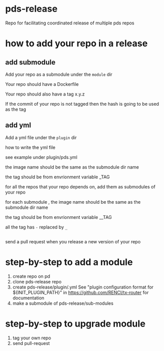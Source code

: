 # pds-release
Repo for facilitating coordinated release of multiple pds repos


# how to add your repo in a release

## add submodule
Add your repo as a submodule under the `module` dir

Your repo should have a Dockerfile

Your repo should also have a tag x.y.z

If the commit of your repo is not tagged then the hash is going to be used as the tag

## add yml

Add a yml file under the `plugin` dir

how to write the yml file

see example under plugin/pds.yml

the image name should be the same as the submodule dir name

the tag should be from envrionment variable <submodule>_TAG

for all the repos that your repo depends on, add them as submodules of your repo

for each submodule <a>, the image name should be the same as the submodule dir name

the tag should be from envrionment variable <submodule>_<a>_TAG

all the tag has `-` replaced by `_`

##

send a pull request when you release a new version of your repo

# step-by-step to add a module
1. create <my-plugin> repo on pd  
2. clone pds-release repo
3. create pds-release/plugin/<my-plugin>.yml
  See "plugin configuration format for ${INIT_PLUGIN_PATH}" in https://github.com/RENCI/tx-router for documentation
4. make <my-plugin> a submodule of pds-release/sub-modules

# step-by-step to upgrade module
1. tag your own repo
2. send pull-request

